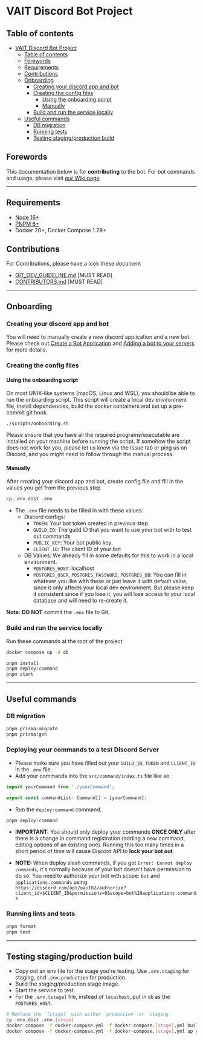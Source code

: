 # VAIT Discord Bot Project

## Table of contents

- [VAIT Discord Bot Project](#vait-discord-bot-project)
  - [Table of contents](#table-of-contents)
  - [Forewords](#forewords)
  - [Requirements](#requirements)
  - [Contributions](#contributions)
  - [Onboarding](#onboarding)
    - [Creating your discord app and bot](#creating-your-discord-app-and-bot)
    - [Creating the config files](#creating-the-config-files)
      - [Using the onboarding script](#using-the-onboarding-script)
      - [Manually](#manually)
    - [Build and run the service locally](#build-and-run-the-service-locally)
  - [Useful commands](#useful-commands)
    - [DB migration](#db-migration)
    - [Running tests](#running-lints-and-tests)
    - [Testing staging/production build](#testing-stagingproduction-build)


## Forewords

This documentation below is for **contributing** to the bot. For bot commands and usage,
please visit [our Wiki page](https://github.com/viet-aus-it/vait-discord-bot/wiki).

---

## Requirements

- [Node 16+](https://nodejs.org/en/)
- [PNPM 6+](https://pnpm.io/)
- Docker 20+, Docker Compose 1.28+

## Contributions

For Contributions, please have a look these document

- [GIT_DEV_GUIDELINE.md](.github/GIT_DEV_GUIDELINE.md) [MUST READ]
- [CONTRIBUTORS.md](.github/CONTRIBUTING.md) [MUST READ]

---

## Onboarding

### Creating your discord app and bot

You will need to manually create a new discord application and a new bot. Please check out [Create a Bot Application](https://discordjs.guide/preparations/setting-up-a-bot-application.html#creating-your-bot)
and [Adding a bot to your servers](https://discordjs.guide/preparations/adding-your-bot-to-servers.html) for more details.

### Creating the config files

#### Using the onboarding script

On most UNIX-like systems (macOS, Linux and WSL), you should be able to run the
onboarding script. This script will create a local dev environment file, install
dependencies, build the docker containers and set up a pre-commit git hook.

```shell
./scripts/onboarding.sh
```

Please ensure that you have all the required programs/executable are
installed on your machine before running the script. If somehow the script
does not work for you, please let us know via the Issue tab or ping us on
Discord, and you might need to follow through the manual process.

#### Manually

After creating your discord app and bot, create config file and fill in the values you get from the previous step

```bash
cp .env.dist .env
```

- The `.env` file needs to be filled in with these values:
  - Discord configs:
    - `TOKEN`: Your bot token created in previous step
    - `GUILD_ID`: The guild ID that you want to use your bot with to test out commands
    - `PUBLIC_KEY`: Your bot public key.
    - `CLIENT_ID`: The client ID of your bot
  - DB Values: We already fill in some defaults for this to work in a local environment.
    - `POSTGRES_HOST`: localhost
    - `POSTGRES_USER`, `POSTGRES_PASSWORD`, `POSTGRES_DB`: You can fill in whatever
      you like with these or just leave it with default value, since it only affects
      your local dev environment. But please keep it consistent since if you lose it,
      you will lose access to your local database and will need to re-create it.

**Note:** **DO NOT** commit the `.env` file to Git.

### Build and run the service locally

Run these commands at the root of the project

```bash
docker compose up -d db

pnpm install
pnpm deploy:command
pnpm start
```

---

## Useful commands

### DB migration

```bash
pnpm prisma:migrate
pnpm prisma:gen
```

### Deploying your commands to a test Discord Server

- Please make sure you have filled out your `GUILD_ID`, `TOKEN` and `CLIENT_ID`
  in the `.env` file.
- Add your commands into the `src/command/index.ts` file like so.

```typescript
import yourCommand from './yourCommand';

export const commandList: Command[] = [yourCommand];
```
- Run the `deploy:command` command.

```bash
pnpm deploy:command
```

- **IMPORTANT:** You should only deploy your commands **ONCE ONLY** after
there is a change in command registration (adding a new command, editing
options of an existing one). Running this too many times in a short period
of time will cause Discord API to **lock your bot out**.

- **NOTE:** When deploy slash commands, if you got `Error: Cannot deploy commands`, it's normally because of your bot doesn't have permission to do so. You need to authorize your bot with scope: `bot` and `applications.commands` using `https://discord.com/api/oauth2/authorize?client_id=$CLIENT_ID&permissions=0&scope=bot%20applications.commands`

### Running lints and tests

```bash
pnpm format
pnpm test
```

---

## Testing staging/production build

- Copy out an env file for the stage you're testing. Use `.env.staging` for staging, and `.env.production` for production.
- Build the staging/production stage image.
- Start the service to test.
- For the `.env.[stage]` file, instead of `localhost`, put in `db` as the `POSTGRES_HOST`.

```bash
# Replace the `[stage]` with either `production` or `staging`
cp .env.dist .env.[stage]
docker compose -f docker-compose.yml -f docker-compose.[stage].yml build bot
docker compose -f docker-compose.yml -f docker-compose.[stage].yml up db bot
```

